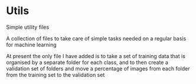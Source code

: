 # Utils
Simple utility files

A collection of files to take care of simple tasks needed on a regular basis for machine learning

At present the only file I have added is to take a set of training data that is organised by a separate folder for each class, 
and to then create a validation set of folders and move a percentage of images from each folder from the training set to the 
validation set
